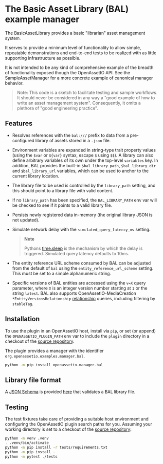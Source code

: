 # The Basic Asset Library (BAL) example manager

The BasicAssetLibrary provides a basic "librarian" asset management
system.

It serves to provide a minimum level of functionality to allow simple,
repeatable demonstrations and end-to-end tests to be realized with as
little supporting infrastructure as possible.

It is not intended to be any kind of comprehensive example of the
breadth of functionality exposed though the OpenAssetIO API.
See the SampleAssetManager for a more concrete example of canonical
manager behavior.

> Note: This code is a sketch to facilitate testing and sample
> workflows. It should never be considered in any way a "good example
> of how to write an asset management system". Consequently, it omits
> a plethora of "good engineering practice".

## Features

- Resolves references with the `bal:///` prefix to data from a
  pre-configured library of assets stored in a `.json` file.

- Environment variables are expanded in string-type trait property
  values (using the `$var` or `${var}` syntax, escape `$` using `$$`). A
  library can also define arbitrary variables of its own under the
  top-level `variables` key. In addition, BAL provides the built-in
  `$bal_library_path`, `$bal_library_dir` and `$bal_library_url`
  variables, which can be used to anchor to the current library
  location.

- The library file to be used is controlled by the `library_path`
  setting, and this should point to a library file with valid content.

- If no `library_path` has been specified, the `BAL_LIBRARY_PATH` env
  var will be checked to see if it points to a valid library file.

- Persists newly registered data in-memory (the original library JSON is
  not updated).

- Simulate network delay with the `simulated_query_latency_ms` setting.
  > **Note**
  >
  > Pythons [time.sleep](https://docs.python.org/3/library/time.html#time.sleep)
  > is the mechanism by which the delay is triggered.
  > Simulated query latency defaults to 10ms.

- The entity reference URL scheme consumed by BAL can be adjusted from the
  default of `bal` using the `entity_reference_url_scheme` setting.
  This must be set to a simple alphanumeric string.

- Specific versions of BAL entities are accessed using the `v=X` query
  parameter, where `X` is an integer version number starting at `1` or
  the string `latest`. BAL also supports OpenAssetIO-MediaCreation
  `*EntityVersionsRelationship` [relationship](https://github.com/OpenAssetIO/OpenAssetIO-MediaCreation/blob/3da0b7cf055b5d93f01b031bdd239520e413a750/traits.yml#L277)
  queries, including filtering by `stableTag`.

## Installation

To use the plugin in an OpenAssetIO host, install via `pip`, or set (or append) the
`OPENASSETIO_PLUGIN_PATH` env var to include the `plugin` directory in
a checkout of the [source repository](https://github.com/OpenAssetIO/OpenAssetIO-Manager-BAL).

The plugin provides a manager with the identifier
`org.openassetio.examples.manager.bal`.

```bash
python -m pip install openassetio-manager-bal
```

## Library file format

A [JSON Schema](https://json-schema.org) is provided
[here](https://raw.githubusercontent.com/OpenAssetIO/OpenAssetIO-Manager-BAL/main/schema.json)
that validates a BAL library file.

## Testing

The test fixtures take care of providing a suitable host environment and
configuring the OpenAssetIO plugin search paths for you. Assuming your
working directory is set to a checkout of the
[source repository](https://github.com/OpenAssetIO/OpenAssetIO-Manager-BAL):

```bash
python -m venv .venv
. .venv/bin/activate
python -m pip install -r tests/requirements.txt
python -m pip install .
python -m pytest ./tests
```
